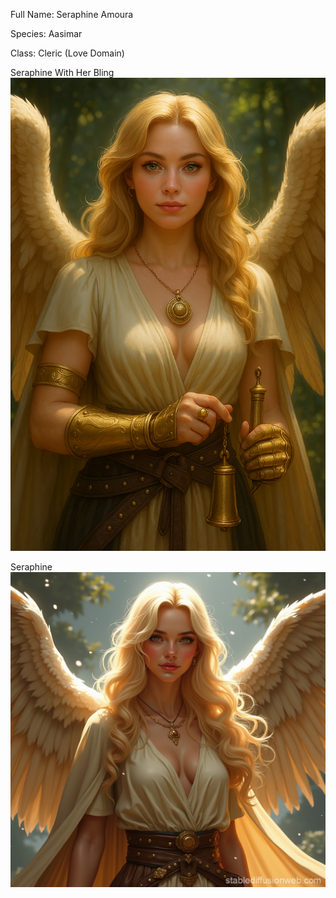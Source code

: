 Full Name: Seraphine Amoura

Species: Aasimar

Class: Cleric (Love Domain)

Seraphine With Her Bling
![updated Seraphine Amoura](<../IMAGES/updated Seraphine Amoura.png>)

Seraphine
![seraphine NEW](<../IMAGES/seraphine NEW.jpg>)